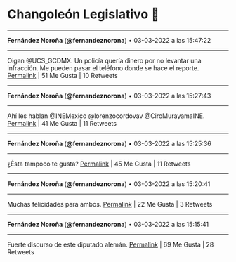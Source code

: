 # Changoleón Legislativo 🙈
*****
**Fernández Noroña** (**@fernandeznorona**) • 03-03-2022 a las 15:47:22
*****
Oigan @UCS_GCDMX. Un policía quería dinero por no levantar una infracción. Me pueden pasar el teléfono donde se hace el reporte.
[Permalink](https://twitter.com/fernandeznorona/status/1499531911135379457) | 51 Me Gusta | 10 Retweets
*****
**Fernández Noroña** (**@fernandeznorona**) • 03-03-2022 a las 15:27:43
*****
Ahí les hablan @INEMexico @lorenzocordovav @CiroMurayamaINE.
[Permalink](https://twitter.com/fernandeznorona/status/1499526968689270788) | 41 Me Gusta | 11 Retweets
*****
**Fernández Noroña** (**@fernandeznorona**) • 03-03-2022 a las 15:25:36
*****
¿Ésta tampoco te gusta?
[Permalink](https://twitter.com/fernandeznorona/status/1499526435391877122) | 45 Me Gusta | 11 Retweets
*****
**Fernández Noroña** (**@fernandeznorona**) • 03-03-2022 a las 15:20:41
*****
Muchas felicidades para ambos.
[Permalink](https://twitter.com/fernandeznorona/status/1499525195287179273) | 22 Me Gusta | 3 Retweets
*****
**Fernández Noroña** (**@fernandeznorona**) • 03-03-2022 a las 15:15:41
*****
Fuerte discurso de este diputado alemán.
[Permalink](https://twitter.com/fernandeznorona/status/1499523937159553028) | 69 Me Gusta | 28 Retweets